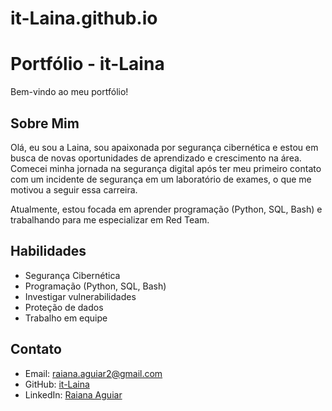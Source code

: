 # it-Laina.github.io
# Portfólio - it-Laina

Bem-vindo ao meu portfólio!

## Sobre Mim

Olá, eu sou a Laina, sou apaixonada por segurança cibernética e estou em busca de novas oportunidades de aprendizado e crescimento na área. Comecei minha jornada na segurança digital após ter meu primeiro contato com um incidente de segurança em um laboratório de exames, o que me motivou a seguir essa carreira.

Atualmente, estou focada em aprender programação (Python, SQL, Bash) e trabalhando para me especializar em Red Team.

## Habilidades

- Segurança Cibernética
- Programação (Python, SQL, Bash)
- Investigar vulnerabilidades
- Proteção de dados
- Trabalho em equipe

## Contato

- Email: [raiana.aguiar2@gmail.com](mailto:raiana.aguiar2@gmail.com)
- GitHub: [it-Laina](https://github.com/it-Laina)
- LinkedIn: [Raiana Aguiar](https://www.linkedin.com/in/raiana-aguiar/)
